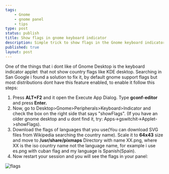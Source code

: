```yaml
---
tags:
    - Gnome
    - gnome panel
    - tips
type: post
status: publish
title: Show flags in gnome keyboard indicator
description: Simple trick to show flags in the Gnome keyboard indicator.
published: true
layout: post
---
```


One of the things that i dont like of Gnome Desktop is the keyboard indicator
applet  that not show country flags like KDE desktop. Searching in San Google i
found a solution to fix it, by default gnome support flags but most
distributions dont have this feature enabled, to enable it follow this steps:
<ol>
    <li>
        Press <strong>ALT+F2</strong> and it open the Execute App Dialog. Type
        <strong>gconf-editor </strong>and press<strong> Enter.</strong>
    </li>
    <li>
        Now, go to Desktop&gt;Gnome&gt;Peripherals&gt;Keyboard&gt;Indicator and
        check the box on the right side that says "showFlags". (If you have an
        older gnome desktop and u dont find it, try:
        Apps-&gt;gswitchit-&gt;Applet-&gt;showFlags).
    </li>
    <li>
        Download the flags of languages that you use(You can download SVG files
        from Wikipedia searching the country name). Scale it to
        <strong>64x43</strong> size and move to
        <strong>/usr/share/pixmaps</strong> Directory with name XX.png, where XX
        is the iso country name not the language name, for example i use es.png
        with cuban flag and my language is Spanish(Spain).
    </li>
    <li>
        Now restart your session and you will see the flags in your panel:<a
    </li>
</ol>

<img src="/imgs/gnome-panel1.png" alt="flags" />

